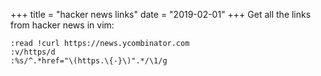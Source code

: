 +++
title = "hacker news links"
date = "2019-02-01"
+++
Get all the links from hacker news in vim:
```vim
:read !curl https://news.ycombinator.com
:v/https/d
:%s/^.*href="\(https.\{-}\)".*/\1/g
```
